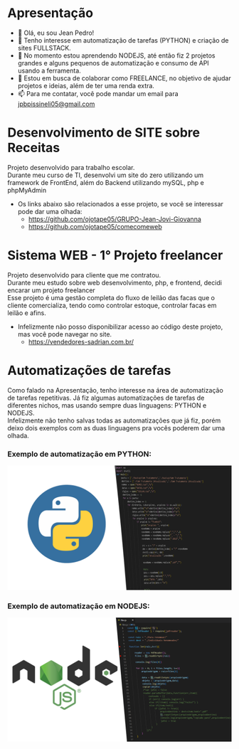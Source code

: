 # Apresentação
- 👋 Olá, eu sou Jean Pedro!
- 👀 Tenho interesse em automatização de tarefas (PYTHON) e criação de sites FULLSTACK.
- 🌱 No momento estou aprendendo NODEJS, até então fiz 2 projetos grandes e alguns pequenos de automatização e consumo de API usando a ferramenta.
- 💞️ Estou em busca de colaborar como FREELANCE, no objetivo de ajudar projetos e ideias, além de ter uma renda extra.
- 📫 Para me contatar, você pode mandar um email para jpbpissineli05@gmail.com <br>

# Desenvolvimento de SITE sobre Receitas
Projeto desenvolvido para trabalho escolar. <br>
Durante meu curso de TI, desenvolvi um site do zero utilizando um framework de FrontEnd, além do Backend utilizando mySQL, php e phpMyAdmin<br>
- Os links abaixo são relacionados a esse projeto, se você se interessar pode dar uma olhada:
   - https://github.com/ojotape05/GRUPO-Jean-Jovi-Giovanna
   - https://github.com/ojotape05/comecomeweb
   
# Sistema WEB - 1° Projeto freelancer
Projeto desenvolvido para cliente que me contratou. <br>
Durante meu estudo sobre web desenvolvimento, php, e frontend, decidi encarar um projeto freelancer<br>
Esse projeto é uma gestão completa do fluxo de leilão das facas que o cliente comercializa, tendo como controlar estoque, controlar facas em leilão e afins.
- Infelizmente não posso disponibilizar acesso ao código deste projeto, mas você pode navegar no site.
   - https://vendedores-sadrian.com.br/

# Automatizações de tarefas
Como falado na Apresentação, tenho interesse na área de automatização de tarefas repetitivas. Já fiz algumas automatizações de tarefas de diferentes nichos, mas usando sempre duas linguagens: PYTHON e NODEJS.<br>
Infelizmente não tenho salvas todas as automatizações que já fiz, porém deixo dois exemplos com as duas linguagens pra vocês poderem dar uma olhada.<br>

### Exemplo de automatização em PYTHON:
![PYTHON exemplo](https://github.com/jpbpissineli/apresentation/blob/main/python.png)
### Exemplo de automatização em NODEJS:
[![NODEJS exemplo](https://github.com/jpbpissineli/apresentation/blob/main/NodeJS.png)](https://youtu.be/zVPNVzrjM1M)


<!---
jpbpissineli/jpbpissineli is a ✨ special ✨ repository because its `README.md` (this file) appears on your GitHub profile.
You can click the Preview link to take a look at your changes.
--->
